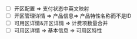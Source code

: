 - [ ] 开区配置 => 支付状态中英文映射
- [ ] 开区管理详情 => 产品信息=> 产品特性名称而不是ID
- [ ] 可用区详情&开区详情 => 计费项数量合并
- [ ] 可用区详情 => 基本信息 => 可用区特性